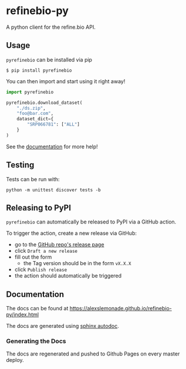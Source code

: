 # refinebio-py

A python client for the refine.bio API.

## Usage

`pyrefinebio` can be installed via pip

```
$ pip install pyrefinebio
```

You can then import and start using it right away!

```python
import pyrefinebio

pyrefinebio.download_dataset(
    "./ds.zip",
    "foo@bar.com",
    dataset_dict={
        "SRP066781": ["ALL"]
    }
)
```

See the [documentation](https://alexslemonade.github.io/refinebio-py/index.html) for more help!

## Testing

Tests can be run with:

```
python -m unittest discover tests -b
```

## Releasing to PyPI

`pyrefinebio` can automatically be released to PyPI via a GitHub action.

To trigger the action, create a new release via GitHub:
- go to the [GitHub repo's release page](https://github.com/AlexsLemonade/refinebio-py/releases)
- click `Draft a new release`
- fill out the form
    - the Tag version should be in the form `vX.X.X`
- click `Publish release`
- the action should automatically be triggered

## Documentation

The docs can be found at https://alexslemonade.github.io/refinebio-py/index.html

The docs are generated using [sphinx autodoc](https://www.sphinx-doc.org/en/master/usage/extensions/autodoc.html).

### Generating the Docs

The docs are regenerated and pushed to Github Pages on every master deploy.
